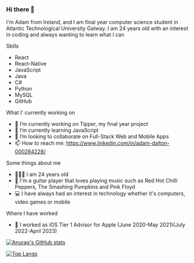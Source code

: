 ### Hi there 👋

I'm Adam from Ireland, and I am final year computer science student in Atlantic Technological University Galway. I am 24 years old with an interest in coding and always wanting to learn what I can


Skills
- React
- React-Native
- JavaScript
- Java
- C#
- Python
- MySQL
- GitHub

What I' currently working on
- 🔭 I’m currently working on Tipper, my final year project
- 🌱 I’m currently learning JavaScript 
- 👯 I’m looking to collaborate on Full-Stack Web and Mobile Apps 
- 📫 How to reach me: https://www.linkedin.com/in/adam-dalton-000284228/ 

Some things about me
- 👨🏻‍💻 I am 24 years old
- 🎸 I'm a guitar player that loves playing music such as Red Hot Chilli Peppers, The Smashing Pumpkins and Pink Floyd
- 💻 I have always had an interest in technology whether it's computers, video games or mobile 

Where I have worked
- 🍎 I worked as iOS Tier 1 Advisor for Apple (June 2020-May 2021)(July 2022-April 2023)

[![Anurag's GitHub stats](https://github-readme-stats.vercel.app/api?username=adamdalton155&theme=synthwave)](https://github.com/anuraghazra/github-readme-stats)

[![Top Langs](https://github-readme-stats.vercel.app/api/top-langs/?username=adamdalton155&theme=synthwave)](https://github.com/anuraghazra/github-readme-stats)
